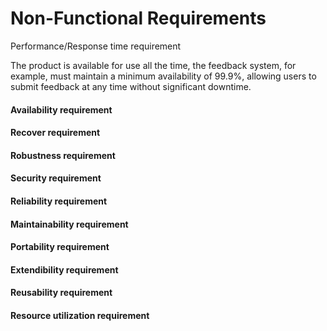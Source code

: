# Non-Functional Requirements

Performance/Response time requirement

The product is available for use all the time, the feedback system, for example, must maintain a minimum availability of 99.9%, allowing users to submit feedback at any time without significant downtime.

#### Availability requirement



#### Recover requirement



#### Robustness requirement



#### Security requirement



#### Reliability requirement



#### Maintainability requirement



#### Portability requirement



#### Extendibility requirement



#### Reusability requirement



#### Resource utilization requirement

